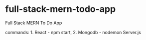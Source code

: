 # full-stack-mern-todo-app
Full Stack MERN To Do App

commands: 1. React - npm start, 2. Mongodb - nodemon Server.js
